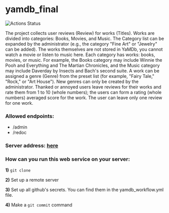 # yamdb_final
![Actions Status](https://github.com/Jakondak/yamdb_final/actions/workflows/yamdb_workflow.yml/badge.svg)

The project collects user reviews (Review) for works (Titles). Works are divided into categories: Books, Movies, and Music. The Category list can be expanded by the administrator (e.g., the category "Fine Art" or "Jewelry" can be added). The works themselves are not stored in YaMDb, you cannot watch a movie or listen to music here. Each category has works: books, movies, or music. For example, the Books category may include Winnie the Pooh and Everything and The Martian Chronicles, and the Music category may include Daverday by Insects and Bach's second suite. A work can be assigned a genre (Genre) from the preset list (for example, "Fairy Tale," "Rock," or "Art House"). New genres can only be created by the administrator. Thanked or annoyed users leave reviews for their works and rate them from 1 to 10 (whole numbers); the users can form a rating (whole numbers) averaged score for the work. The user can leave only one review for one work.

### Allowed endpoints:
- /admin
- /redoc

### Server address:  [here](http://51.250.3.146)

### How can you run this web service on your server:

**1)** ```git clone```

**2)** Set up a remote server

**3)** Set up all github's secrets. You can find them in the yamdb_workflow.yml file.

**4)** Make a ```git commit``` command
